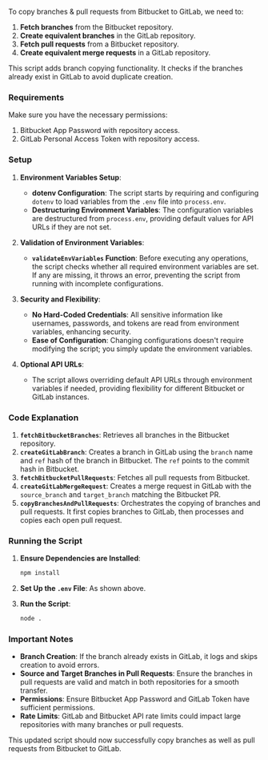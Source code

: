 To copy branches & pull requests from Bitbucket to GitLab, we need to:

1. **Fetch branches** from the Bitbucket repository.
2. **Create equivalent branches** in the GitLab repository.
3. **Fetch pull requests** from a Bitbucket repository.
4. **Create equivalent merge requests** in a GitLab repository.

This script adds branch copying functionality. It checks if the branches already exist in GitLab to avoid duplicate creation.

### Requirements
Make sure you have the necessary permissions:
1. Bitbucket App Password with repository access.
2. GitLab Personal Access Token with repository access.

### Setup

1. **Environment Variables Setup**:
    - **dotenv Configuration**: The script starts by requiring and configuring `dotenv` to load variables from the `.env` file into `process.env`.
    - **Destructuring Environment Variables**: The configuration variables are destructured from `process.env`, providing default values for API URLs if they are not set.

2. **Validation of Environment Variables**:
    - **`validateEnvVariables` Function**: Before executing any operations, the script checks whether all required environment variables are set. If any are missing, it throws an error, preventing the script from running with incomplete configurations.

3. **Security and Flexibility**:
    - **No Hard-Coded Credentials**: All sensitive information like usernames, passwords, and tokens are read from environment variables, enhancing security.
    - **Ease of Configuration**: Changing configurations doesn't require modifying the script; you simply update the environment variables.

4. **Optional API URLs**:
    - The script allows overriding default API URLs through environment variables if needed, providing flexibility for different Bitbucket or GitLab instances.


### Code Explanation

1. **`fetchBitbucketBranches`**: Retrieves all branches in the Bitbucket repository.
2. **`createGitLabBranch`**: Creates a branch in GitLab using the `branch` name and `ref` hash of the branch in Bitbucket. The `ref` points to the commit hash in Bitbucket.
3. **`fetchBitbucketPullRequests`**: Fetches all pull requests from Bitbucket.
4. **`createGitLabMergeRequest`**: Creates a merge request in GitLab with the `source_branch` and `target_branch` matching the Bitbucket PR.
5. **`copyBranchesAndPullRequests`**: Orchestrates the copying of branches and pull requests. It first copies branches to GitLab, then processes and copies each open pull request.


### Running the Script

1. **Ensure Dependencies are Installed**:

    ```bash
    npm install
    ```

2. **Set Up the `.env` File**: As shown above.

3. **Run the Script**:

    ```bash
    node .
    ```


### Important Notes

- **Branch Creation**: If the branch already exists in GitLab, it logs and skips creation to avoid errors.
- **Source and Target Branches in Pull Requests**: Ensure the branches in pull requests are valid and match in both repositories for a smooth transfer.
- **Permissions**: Ensure Bitbucket App Password and GitLab Token have sufficient permissions.
- **Rate Limits**: GitLab and Bitbucket API rate limits could impact large repositories with many branches or pull requests.

This updated script should now successfully copy branches as well as pull requests from Bitbucket to GitLab.